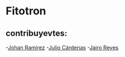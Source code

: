 # Fitotron
## contribuyevtes:
-[Johan Ramirez](https://github.com/joaramirezra)
-[Julio Cárdenas](https://github.com/julio-cardenas)
-[Jairo Reyes](https://github.com/jairoareyes)

